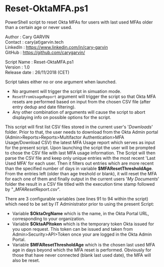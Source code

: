 # Reset-OktaMFA.ps1
PowerShell script to reset Okta MFAs for users with last used MFAs older than a certain age or never used.

Author       : Cary GARVIN  
Contact      : cary(at)garvin.tech  
LinkedIn     : https://www.linkedin.com/in/cary-garvin  
GitHub       : https://github.com/carygarvin/  


Script Name  : Reset-OktaMFA.ps1  
Version      : 1.0  
Release date : 26/11/2018 (CET)  


Script takes either no or one argument when launched.  
* No argument will trigger the script in simuation mode.  
* `ResetFromUsageReport` argument will trigger the script so that Okta MFA resets are performed based on input from the chosen CSV file (after entry dedup and date filtering).  
* Any other combination of arguments will cause the script to abort displaying info on possible options for the script.  


This script will first list CSV files stored in the current user's '_Downloads_' folder. Prior to that, the user needs to download from the Okta Admin portal (Admin>Reports>Reports>Multifactor Authentication>MFA Usage/Download CSV) the latest MFA Usage report which serves as input for the present script.
Upon launching the script the user will be prompted to chose the CSV file with last MFA usage information. The Script will then parse the CSV file and keep only unique entries with the most recent 'Last Used MFA' for each user. Then it filters out entries which are more recent than the specified number of days in variable **$MFAResetThresholdAge**.
From the entries left (older than age treshold or blank), it will reset the MFA for each one of them and finally output in the current users '_My Documents_' folder the result in a CSV file titled with the execution time stamp followed by "__MFAResetReport.csv_".

There are 3 configurable variables (see lines 91 to 94 within the script) which need to be set by IT Administrator prior to using the present Script:  
* Variable **$OktaOrgName** which is the name, in the Okta Portal URL, corresponding to your organization.  
* Variable **$OktaAPItoken** which is the temporary token Okta issued for you upon request. This token can be issued and taken from Admin>Security>API>Token once your are logged in the Okta Admin Portal.  
* Variable **$MFAResetThresholdAge** which is the chosen last used MFA age in days beyond which the MFA reset is performed. Obviously for those that have never connected (blank last used date), the MFA will also be reset.  
